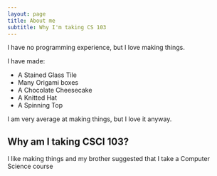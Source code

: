 ```yaml
---
layout: page
title: About me
subtitle: Why I'm taking CS 103
---
```


I have no programming experience, but I love making things.

I have made:

- A Stained Glass Tile
- Many Origami boxes
- A Chocolate Cheesecake
- A Knitted Hat
- A Spinning Top

I am very average at making things, but I love it anyway. 

## Why am I taking CSCI 103?
I like making things and my brother suggested that I take a Computer Science course
